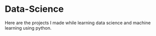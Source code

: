 # Data-Science
Here are the projects I made while learning data science and machine learning using python.

